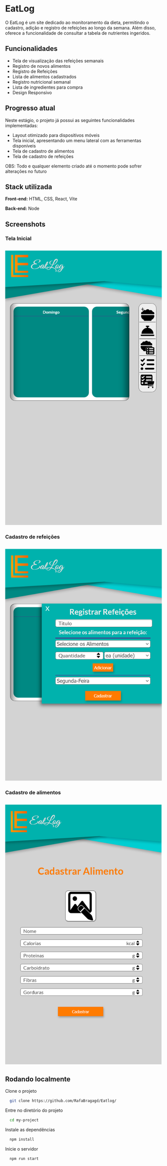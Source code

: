 
# EatLog

O EatLog é um site dedicado ao monitoramento da dieta, permitindo o cadastro, adição e registro de refeições ao longo da semana. Além disso, oferece a funcionalidade de consultar a tabela de nutrientes ingeridos.


## Funcionalidades

- Tela de visualização das refeições semanais
- Registro de novos alimentos
- Registro de Refeições
- Lista de alimentos cadastrados
- Registro nutricional semanal
- Lista de ingredientes para compra
- Design Responsivo


## Progresso atual
Neste estágio, o projeto já possui as seguintes funcionalidades implementadas:
- Layout otimizado para dispositivos móveis
- Tela inicial, apresentando um menu lateral com as ferramentas disponíveis
- Tela de cadastro de alimentos
- Tela de cadastro de refeições

OBS: Todo e qualquer elemento criado até o momento pode sofrer alterações no futuro

## Stack utilizada

**Front-end:** HTML, CSS, React, Vite

**Back-end:** Node


## Screenshots
### Tela Inicial
![First Screen](https://github.com/RafaBragagd/Eatlog/blob/main/Screenshot%202023-11-26%20at%2011-19-59%20Vite%20React.png)
---
### Cadastro de refeições
![Meal Register](https://github.com/RafaBragagd/Eatlog/blob/main/Screenshot%202023-11-26%20at%2011-20-56%20Vite%20React.png)
---
### Cadastro de alimentos
![Food Register](https://github.com/RafaBragagd/Eatlog/blob/main/Screenshot%202023-11-26%20at%2011-21-27%20Vite%20React.png)
---
## Rodando localmente

Clone o projeto

```bash
  git clone https://github.com/RafaBragagd/Eatlog/
```

Entre no diretório do projeto

```bash
  cd my-project
```

Instale as dependências

```bash
  npm install
```

Inicie o servidor

```bash
  npm run start
```

